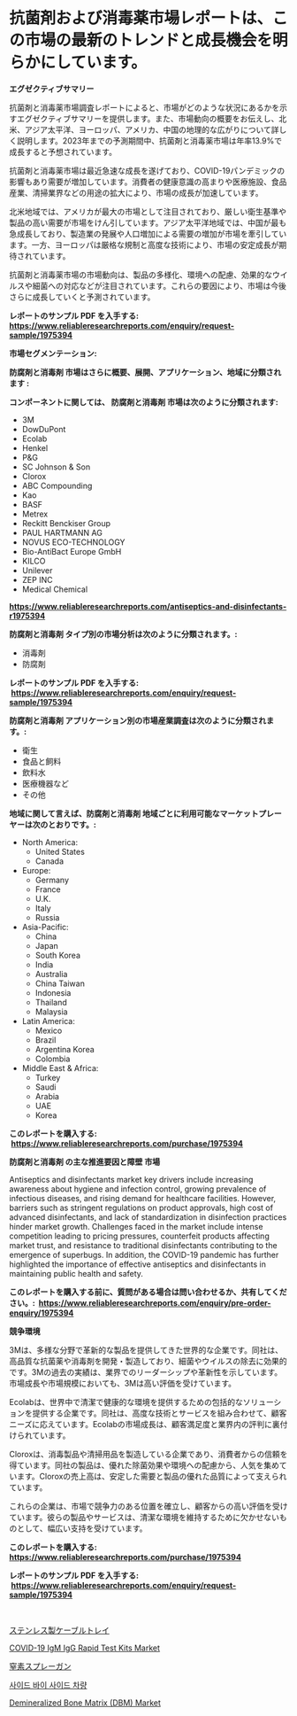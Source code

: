 <p><h1>抗菌剤および消毒薬市場レポートは、この市場の最新のトレンドと成長機会を明らかにしています。</h1></p><p><strong>エグゼクティブサマリー</strong></p>
<p><p>抗菌剤と消毒薬市場調査レポートによると、市場がどのような状況にあるかを示すエグゼクティブサマリーを提供します。また、市場動向の概要をお伝えし、北米、アジア太平洋、ヨーロッパ、アメリカ、中国の地理的な広がりについて詳しく説明します。2023年までの予測期間中、抗菌剤と消毒薬市場は年率13.9%で成長すると予想されています。</p><p>抗菌剤と消毒薬市場は最近急速な成長を遂げており、COVID-19パンデミックの影響もあり需要が増加しています。消費者の健康意識の高まりや医療施設、食品産業、清掃業界などの用途の拡大により、市場の成長が加速しています。</p><p>北米地域では、アメリカが最大の市場として注目されており、厳しい衛生基準や製品の高い需要が市場をけん引しています。アジア太平洋地域では、中国が最も急成長しており、製造業の発展や人口増加による需要の増加が市場を牽引しています。一方、ヨーロッパは厳格な規制と高度な技術により、市場の安定成長が期待されています。</p><p>抗菌剤と消毒薬市場の市場動向は、製品の多様化、環境への配慮、効果的なウイルスや細菌への対応などが注目されています。これらの要因により、市場は今後さらに成長していくと予測されています。</p></p>
<p><strong>レポートのサンプル PDF を入手する: <a href="https://www.reliableresearchreports.com/enquiry/request-sample/1975394">https://www.reliableresearchreports.com/enquiry/request-sample/1975394</a></strong></p>
<p><strong>市場セグメンテーション:</strong></p>
<p><strong> 防腐剤と消毒剤 市場はさらに概要、展開、アプリケーション、地域に分類されます :</strong></p>
<p><strong>コンポーネントに関しては、 防腐剤と消毒剤 市場は次のように分類されます: &nbsp;</strong></p>
<p><ul><li>3M</li><li>DowDuPont</li><li>Ecolab</li><li>Henkel</li><li>P&G</li><li>SC Johnson & Son</li><li>Clorox</li><li>ABC Compounding</li><li>Kao</li><li>BASF</li><li>Metrex</li><li>Reckitt Benckiser Group</li><li>PAUL HARTMANN AG</li><li>NOVUS ECO-TECHNOLOGY</li><li>Bio-AntiBact Europe GmbH</li><li>KILCO</li><li>Unilever</li><li>ZEP INC</li><li>Medical Chemical</li></ul></p>
<p><strong><a href="https://www.reliableresearchreports.com/antiseptics-and-disinfectants-r1975394">https://www.reliableresearchreports.com/antiseptics-and-disinfectants-r1975394</a></strong></p>
<p><strong> 防腐剤と消毒剤 タイプ別の市場分析は次のように分類されます。:</strong></p>
<p><ul><li>消毒剤</li><li>防腐剤</li></ul></p>
<p><strong>レポートのサンプル PDF を入手する: &nbsp;<a href="https://www.reliableresearchreports.com/enquiry/request-sample/1975394">https://www.reliableresearchreports.com/enquiry/request-sample/1975394</a></strong></p>
<p><strong> 防腐剤と消毒剤 アプリケーション別の市場産業調査は次のように分類されます。:</strong></p>
<p><ul><li>衛生</li><li>食品と飼料</li><li>飲料水</li><li>医療機器など</li><li>その他</li></ul></p>
<p><strong>地域に関して言えば、防腐剤と消毒剤 地域ごとに利用可能なマーケットプレーヤーは次のとおりです。:</strong></p>
<p><ul>
    <li>
        North America:
        <ul>
            <li>United States</li>
            <li>Canada</li>
        </ul>
    </li>
    <li>
        Europe:
        <ul>
            <li>Germany</li>
            <li>France</li>
            <li>U.K.</li>
            <li>Italy</li>
            <li>Russia</li>
        </ul>
    </li>
    <li>
        Asia-Pacific:
        <ul>
            <li>China</li>
            <li>Japan</li>
            <li>South Korea</li>
            <li>India</li>
            <li>Australia</li>
            <li>China Taiwan</li>
            <li>Indonesia</li>
            <li>Thailand</li>
            <li>Malaysia</li>
        </ul>
    </li>
    <li>
        Latin America:
        <ul>
            <li>Mexico</li>
            <li>Brazil</li>
            <li>Argentina Korea</li>
            <li>Colombia</li>
        </ul>
    </li>
    <li>
        Middle East & Africa:
        <ul>
            <li>Turkey</li>
            <li>Saudi</li>
            <li>Arabia</li>
            <li>UAE</li>
            <li>Korea</li>
        </ul>
    </li>
    </ul></p>
<p><strong>このレポートを購入する: &nbsp;<a href="https://www.reliableresearchreports.com/purchase/1975394">https://www.reliableresearchreports.com/purchase/1975394</a></strong></p>
<p><strong>防腐剤と消毒剤 の主な推進要因と障壁 市場</strong></p>
<p><p>Antiseptics and disinfectants market key drivers include increasing awareness about hygiene and infection control, growing prevalence of infectious diseases, and rising demand for healthcare facilities. However, barriers such as stringent regulations on product approvals, high cost of advanced disinfectants, and lack of standardization in disinfection practices hinder market growth. Challenges faced in the market include intense competition leading to pricing pressures, counterfeit products affecting market trust, and resistance to traditional disinfectants contributing to the emergence of superbugs. In addition, the COVID-19 pandemic has further highlighted the importance of effective antiseptics and disinfectants in maintaining public health and safety.</p></p>
<p><strong>このレポートを購入する前に、質問がある場合は問い合わせるか、共有してください。:&nbsp; <a href="https://www.reliableresearchreports.com/enquiry/pre-order-enquiry/1975394">https://www.reliableresearchreports.com/enquiry/pre-order-enquiry/1975394</a></strong></p>
<p><strong>競争環境</strong></p>
<p><p>3Mは、多様な分野で革新的な製品を提供してきた世界的な企業です。同社は、高品質な抗菌薬や消毒剤を開発・製造しており、細菌やウイルスの除去に効果的です。3Mの過去の実績は、業界でのリーダーシップや革新性を示しています。市場成長や市場規模においても、3Mは高い評価を受けています。</p><p>Ecolabは、世界中で清潔で健康的な環境を提供するための包括的なソリューションを提供する企業です。同社は、高度な技術とサービスを組み合わせて、顧客ニーズに応えています。Ecolabの市場成長は、顧客満足度と業界内の評判に裏付けられています。</p><p>Cloroxは、消毒製品や清掃用品を製造している企業であり、消費者からの信頼を得ています。同社の製品は、優れた除菌効果や環境への配慮から、人気を集めています。Cloroxの売上高は、安定した需要と製品の優れた品質によって支えられています。</p><p>これらの企業は、市場で競争力のある位置を確立し、顧客からの高い評価を受けています。彼らの製品やサービスは、清潔な環境を維持するために欠かせないものとして、幅広い支持を受けています。</p></p>
<p><strong>このレポートを購入する: &nbsp; <a href="https://www.reliableresearchreports.com/purchase/1975394">https://www.reliableresearchreports.com/purchase/1975394</a></strong></p>
<p><strong>レポートのサンプル PDF を入手する: &nbsp;<a href="https://www.reliableresearchreports.com/enquiry/request-sample/1975394">https://www.reliableresearchreports.com/enquiry/request-sample/1975394</a></strong><strong></strong></p>
<p>&nbsp;</p>
<p><p><a href="https://medium.com/@barrycuda1974/%E3%82%B9%E3%83%86%E3%83%B3%E3%83%AC%E3%82%B9%E9%8B%BC%E3%82%B1%E3%83%BC%E3%83%96%E3%83%AB%E3%83%88%E3%83%AC%E3%82%A4%E5%B8%82%E5%A0%B4%E8%AA%BF%E6%9F%BB%E3%83%AC%E3%83%9D%E3%83%BC%E3%83%88-%E3%81%9D%E3%81%AE%E6%AD%B4%E5%8F%B2%E3%81%A82031%E5%B9%B4%E3%81%BE%E3%81%A7%E3%81%AE%E4%BA%88%E6%B8%AC-2f6acb16bcd7">ステンレス製ケーブルトレイ</a></p><p><a href="https://github.com/jodemen/Market-Research-Report-List-2/blob/main/covid-19-igm-igg-rapid-test-kits-market.md">COVID-19 IgM IgG Rapid Test Kits Market</a></p><p><a href="https://github.com/oafhukehf4709715/Market-Research-Report-List-1/blob/main/692766036124.md">窒素スプレーガン</a></p><p><a href="https://github.com/wallacBahrtyinger567686/Market-Research-Report-List-1/blob/main/325530022359.md">사이드 바이 사이드 차량</a></p><p><a href="https://github.com/Sarissaschmalingtr6fz2739/Market-Research-Report-List-2/blob/main/demineralized-bone-matrix-dbm-market.md">Demineralized Bone Matrix (DBM) Market</a></p></p>